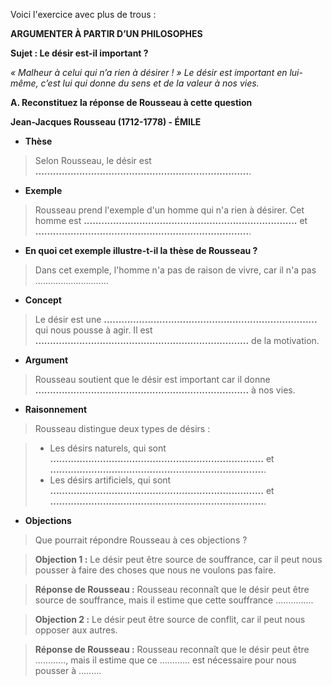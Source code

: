 Voici l'exercice avec plus de trous :

**ARGUMENTER À PARTIR D’UN PHILOSOPHES**

**Sujet : Le désir est-il important ?**

*« Malheur à celui qui n’a rien à désirer ! » Le désir est important en lui-même, c’est lui qui donne du sens et de la valeur à nos vies.*

**A. Reconstituez la réponse de Rousseau à cette question**

**Jean-Jacques Rousseau (1712-1778) - ÉMILE**

* **Thèse**

> Selon Rousseau, le désir est **.........................................................................**.

* **Exemple**

> Rousseau prend l'exemple d'un homme qui n'a rien à désirer. Cet homme est **.........................................................................** et **.........................................................................**.

* **En quoi cet exemple illustre-t-il la thèse de Rousseau ?**

> Dans cet exemple, l'homme n'a pas de raison de vivre, car il n'a pas .............................

* **Concept**

> Le désir est une **.........................................................................** qui nous pousse à agir. Il est **.........................................................................** de la motivation.

* **Argument**

> Rousseau soutient que le désir est important car il donne **.........................................................................** à nos vies.

* **Raisonnement**

> Rousseau distingue deux types de désirs :

> * Les désirs naturels, qui sont **.........................................................................** et **.........................................................................**.
> * Les désirs artificiels, qui sont **.........................................................................** et **.........................................................................**.

* **Objections**

> Que pourrait répondre Rousseau à ces objections ?

> **Objection 1 :** Le désir peut être source de souffrance, car il peut nous pousser à faire des choses que nous ne voulons pas faire.

> **Réponse de Rousseau :** Rousseau reconnaît que le désir peut être source de souffrance, mais il estime que cette souffrance ...............

> **Objection 2 :** Le désir peut être source de conflit, car il peut nous opposer aux autres.

> **Réponse de Rousseau :** Rousseau reconnaît que le désir peut être ............, mais il estime que ce ............ est nécessaire pour nous pousser à .........
